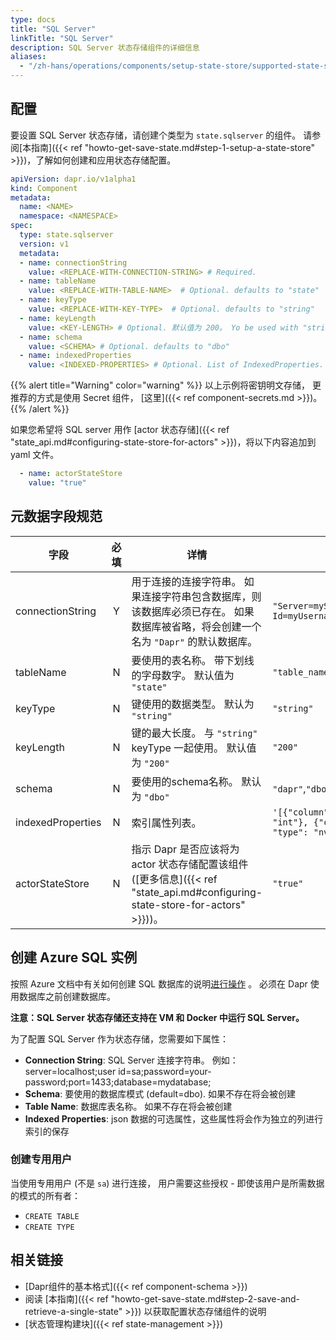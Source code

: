 ```yaml
---
type: docs
title: "SQL Server"
linkTitle: "SQL Server"
description: SQL Server 状态存储组件的详细信息
aliases:
  - "/zh-hans/operations/components/setup-state-store/supported-state-stores/setup-sqlserver/"
---
```


## 配置

要设置 SQL Server 状态存储，请创建个类型为 `state.sqlserver` 的组件。 请参阅[本指南]({{< ref "howto-get-save-state.md#step-1-setup-a-state-store" >}})，了解如何创建和应用状态存储配置。


```yaml
apiVersion: dapr.io/v1alpha1
kind: Component
metadata:
  name: <NAME>
  namespace: <NAMESPACE>
spec:
  type: state.sqlserver
  version: v1
  metadata:
  - name: connectionString
    value: <REPLACE-WITH-CONNECTION-STRING> # Required.
  - name: tableName
    value: <REPLACE-WITH-TABLE-NAME>  # Optional. defaults to "state"
  - name: keyType
    value: <REPLACE-WITH-KEY-TYPE>  # Optional. defaults to "string"
  - name: keyLength
    value: <KEY-LENGTH> # Optional. 默认值为 200。 Yo be used with "string" keyType
  - name: schema
    value: <SCHEMA> # Optional. defaults to "dbo"
  - name: indexedProperties
    value: <INDEXED-PROPERTIES> # Optional. List of IndexedProperties.

```

{{% alert title="Warning" color="warning" %}}
以上示例将密钥明文存储， 更推荐的方式是使用 Secret 组件， [这里]({{< ref component-secrets.md >}})。
{{% /alert %}}

如果您希望将 SQL server 用作 [actor 状态存储]({{< ref "state_api.md#configuring-state-store-for-actors" >}})，将以下内容追加到 yaml 文件。

```yaml
  - name: actorStateStore
    value: "true"
```

## 元数据字段规范

| 字段                | 必填 | 详情                                                                                                      | 示例                                                                                                                                            |
| ----------------- |:--:| ------------------------------------------------------------------------------------------------------- | --------------------------------------------------------------------------------------------------------------------------------------------- |
| connectionString  | Y  | 用于连接的连接字符串。 如果连接字符串包含数据库，则该数据库必须已存在。 如果数据库被省略，将会创建一个名为 `"Dapr"` 的默认数据库。                                 | `"Server=myServerName\myInstanceName;Database=myDataBase;User Id=myUsername;Password=myPassword;"`                                           |
| tableName         | N  | 要使用的表名称。 带下划线的字母数字。 默认值为 `"state"`                                                                      | `"table_name"`                                                                                                                                |
| keyType           | N  | 键使用的数据类型。 默认为 `"string"`                                                                                | `"string"`                                                                                                                                    |
| keyLength         | N  | 键的最大长度。 与 `"string"` keyType 一起使用。 默认值为 `"200"`                                                         | `"200"`                                                                                                                                       |
| schema            | N  | 要使用的schema名称。 默认为 `"dbo"`                                                                               | `"dapr"`,`"dbo"`                                                                                                                              |
| indexedProperties | N  | 索引属性列表。                                                                                                 | `'[{"column": "transactionid", "property": "id", "type": "int"}, {"column": "customerid", "property": "customer", "type": "nvarchar(100)"}]'` |
| actorStateStore   | N  | 指示 Dapr 是否应该将为 actor 状态存储配置该组件 ([更多信息]({{< ref "state_api.md#configuring-state-store-for-actors" >}}))。 | `"true"`                                                                                                                                      |


## 创建 Azure SQL 实例

按照 Azure 文档中有关如何创建 SQL 数据库的说明[进行操作](https://docs.microsoft.com/azure/sql-database/sql-database-single-database-get-started?tabs=azure-portal) 。  必须在 Dapr 使用数据库之前创建数据库。

**注意：SQL Server 状态存储还支持在 VM 和 Docker 中运行 SQL Server。**

为了配置 SQL Server 作为状态存储，您需要如下属性：

- **Connection String**: SQL Server 连接字符串。 例如： server=localhost;user id=sa;password=your-password;port=1433;database=mydatabase;
- **Schema**: 要使用的数据库模式 (default=dbo). 如果不存在将会被创建
- **Table Name**: 数据库表名称。 如果不存在将会被创建
- **Indexed Properties**: json 数据的可选属性，这些属性将会作为独立的列进行索引的保存

### 创建专用用户

当使用专用用户 (不是 `sa`) 进行连接， 用户需要这些授权 - 即使该用户是所需数据的模式的所有者：

- `CREATE TABLE`
- `CREATE TYPE`

## 相关链接
- [Dapr组件的基本格式]({{< ref component-schema >}})
- 阅读 [本指南]({{< ref "howto-get-save-state.md#step-2-save-and-retrieve-a-single-state" >}}) 以获取配置状态存储组件的说明
- [状态管理构建块]({{< ref state-management >}})
